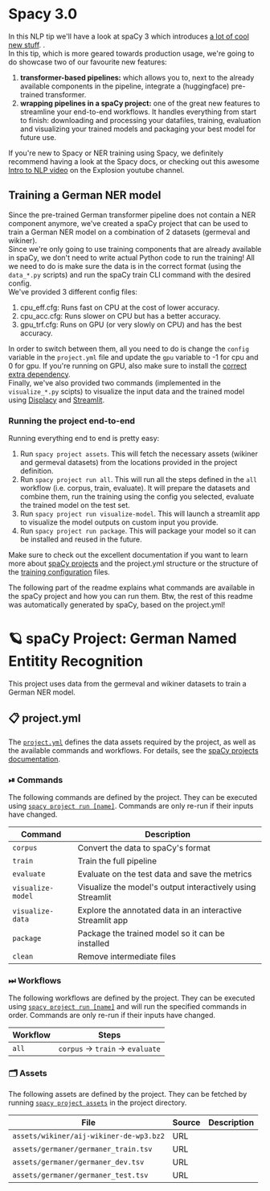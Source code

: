 # Spacy 3.0
In this NLP tip we'll have a look at spaCy 3 which introduces [a lot of cool new stuff](https://spacy.io/usage/v3). .  
In this tip, which is more geared towards production usage, we're going to do showcase two of our favourite new features:

1. **transformer-based pipelines:** which allows you to, next to the already available components in the pipeline, integrate a (huggingface) pre-trained transformer.
2. **wrapping pipelines in a spaCy project:** one of the great new features to streamline your end-to-end workflows. It handles everything from start to finish: downloading and processing your datafiles, training, evaluation and visualizing your trained models and packaging your best model for future use.

If you're new to Spacy or NER training using Spacy, we definitely recommend having a look at the Spacy docs, or checking out this awesome [Intro to NLP video](https://www.youtube.com/watch?v=IqOJU1-_Fi0) on the Explosion youtube channel. 

## Training a German NER model
Since the pre-trained German transformer pipeline does not contain a NER component anymore, we've created a spaCy project that can be used to train a German NER model on a combination of 2 datasets (germeval and wikiner).  
Since we're only going to use training components that are already available in spaCy, we don't need to write actual Python code to run the training! All we need to do is make sure the data is in the correct format (using the `data_*.py` scripts) and run the spaCy train CLI command with the desired config.  
We've provided 3 different config files:  

1. cpu_eff.cfg: Runs fast on CPU at the cost of lower accuracy.
2. cpu_acc.cfg: Runs slower on CPU but has a better accuracy.
3. gpu_trf.cfg: Runs on GPU (or very slowly on CPU) and has the best accuracy.  

In order to switch between them, all you need to do is change the `config` variable in the `project.yml` file and update the `gpu` variable to -1 for cpu and 0 for gpu. If you're running on GPU, also make sure to install the [correct extra dependency](https://spacy.io/usage#gpu).  
Finally, we've also provided two commands (implemented in the `visualize_*.py` scipts) to visualize the input data and the trained model using [Displacy](https://spacy.io/usage/visualizers#ent) and [Streamlit](https://www.streamlit.io/).

### Running the project end-to-end
Running everything end to end is pretty easy:

1. Run `spacy project assets`. This will fetch the necessary assets (wikiner and germeval datasets) from the locations provided in the project definition.
2. Run `spacy project run all`. This will run all the steps defined in the `all` workflow (i.e. corpus, train, evaluate). It will prepare the datasets and combine them, run the training using the config you selected, evaluate the trained model on the test set.
3. Run `spacy project run visualize-model`. This will launch a streamlit app to visualize the model outputs on custom input you provide.
4. Run `spacy project run package`. This will package your model so it can be installed and reused in the future.   

Make sure to check out the excellent documentation if you want to learn more about [spaCy projects](https://spacy.io/usage/projects) and the project.yml structure or the structure of the [training configuration](https://spacy.io/api/data-formats) files.

The following part of the readme explains what commands are available in the spaCy project and how you can run them. Btw, the rest of this readme was automatically generated by spaCy, based on the project.yml!

<!-- SPACY PROJECT: AUTO-GENERATED DOCS START (do not remove) -->

# 🪐 spaCy Project: German Named Entitity Recognition

This project uses data from the germeval and wikiner datasets to train a German NER model.

## 📋 project.yml

The [`project.yml`](project.yml) defines the data assets required by the
project, as well as the available commands and workflows. For details, see the
[spaCy projects documentation](https://spacy.io/usage/projects).

### ⏯ Commands

The following commands are defined by the project. They
can be executed using [`spacy project run [name]`](https://spacy.io/api/cli#project-run).
Commands are only re-run if their inputs have changed.

| Command | Description |
| --- | --- |
| `corpus` | Convert the data to spaCy's format |
| `train` | Train the full pipeline |
| `evaluate` | Evaluate on the test data and save the metrics |
| `visualize-model` | Visualize the model's output interactively using Streamlit |
| `visualize-data` | Explore the annotated data in an interactive Streamlit app |
| `package` | Package the trained model so it can be installed |
| `clean` | Remove intermediate files |

### ⏭ Workflows

The following workflows are defined by the project. They
can be executed using [`spacy project run [name]`](https://spacy.io/api/cli#project-run)
and will run the specified commands in order. Commands are only re-run if their
inputs have changed.

| Workflow | Steps |
| --- | --- |
| `all` | `corpus` &rarr; `train` &rarr; `evaluate` |

### 🗂 Assets

The following assets are defined by the project. They can
be fetched by running [`spacy project assets`](https://spacy.io/api/cli#project-assets)
in the project directory.

| File | Source | Description |
| --- | --- | --- |
| `assets/wikiner/aij-wikiner-de-wp3.bz2` | URL |  |
| `assets/germaner/germaner_train.tsv` | URL |  |
| `assets/germaner/germaner_dev.tsv` | URL |  |
| `assets/germaner/germaner_test.tsv` | URL |  |

<!-- SPACY PROJECT: AUTO-GENERATED DOCS END (do not remove) -->